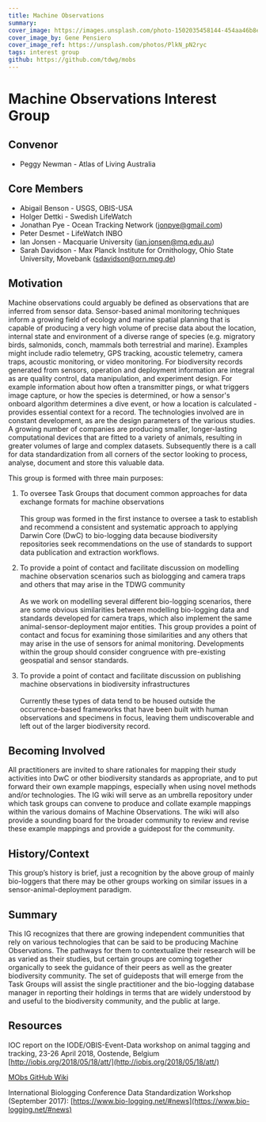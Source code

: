 ```yaml
---
title: Machine Observations
summary: 
cover_image: https://images.unsplash.com/photo-1502035458144-454aa46b8ee0
cover_image_by: Gene Pensiero
cover_image_ref: https://unsplash.com/photos/PlkN_pN2ryc
tags: interest group
github: https://github.com/tdwg/mobs
---
```


# Machine Observations Interest Group

## Convenor
 - Peggy Newman - Atlas of Living Australia

## Core Members
 - Abigail Benson - USGS, OBIS-USA
 - Holger Dettki - Swedish LifeWatch
 - Jonathan Pye - Ocean Tracking Network  (jonpye@gmail.com)
 - Peter Desmet - LifeWatch INBO
 - Ian Jonsen - Macquarie University (ian.jonsen@mq.edu.au)
 - Sarah Davidson - Max Planck Institute for Ornithology, Ohio State University, Movebank (sdavidson@orn.mpg.de)

## Motivation

Machine observations could arguably be defined as observations that are inferred from sensor data. 
Sensor-based animal monitoring techniques inform a growing field of ecology and marine spatial planning that is capable of producing a very high volume of precise data about the location, internal state and environment of a diverse range of species (e.g. migratory birds, salmonids, conch, mammals both terrestrial and marine).  Examples might include radio telemetry, GPS tracking, acoustic telemetry, camera traps, acoustic monitoring, or video monitoring.
For biodiversity records generated from sensors, operation and deployment information are integral as are quality control, data manipulation, and experiment design.  For example information about how often a transmitter pings, or what triggers image capture, or how the species is determined, or how a sensor's onboard algorithm determines a dive event, or how a location is calculated - provides essential context for a record.
The technologies involved are in constant development, as are the design parameters of the various studies. A growing number of companies are producing smaller, longer-lasting computational devices that are fitted to a variety of animals, resulting in greater volumes of large and complex datasets. 
Subsequently there is a call for data standardization from all corners of the sector looking to process, analyse, document and store this valuable data. 

This group is formed with three main purposes:

1. To oversee Task Groups that document common approaches for data exchange formats for machine observations <br /><br />This group was formed in the first instance to oversee a task to establish and recommend a consistent and systematic approach to applying Darwin Core (DwC) to bio-logging data because biodiversity repositories seek recommendations on the use of standards to support data publication and extraction workflows.

2. To provide a point of contact and facilitate discussion on modelling machine observation scenarios such as biologging and camera traps and others that may arise in the TDWG community <br /><br />As we work on modelling several different bio-logging scenarios, there are some obvious similarities between modelling bio-logging data and standards developed for camera traps, which also implement the same animal-sensor-deployment major entities. This group provides a point of contact and focus for examining those similarities and any others that may arise in the use of sensors for animal monitoring. Developments within the group should consider congruence with pre-existing geospatial and sensor standards. 

3. To provide a point of contact and facilitate discussion on publishing machine observations in biodiversity infrastructures <br /><br />Currently these types of data tend to be housed outside the occurrence-based frameworks that have been built with human observations and specimens in focus, leaving them undiscoverable and left out of the larger biodiversity record. 

## Becoming Involved

All practitioners are invited to share rationales for mapping their study activities into DwC or other biodiversity standards as appropriate, and to put forward their own example mappings, especially when using novel methods and/or technologies. The IG wiki will serve as an umbrella repository under which task groups can convene to produce and collate example mappings within the various domains of Machine Observations. The wiki will also provide a sounding board for the broader community to review and revise these example mappings and provide a guidepost for the community.

## History/Context

This group’s history is brief, just a recognition by the above group of mainly bio-loggers that there may be other groups working on similar issues in a sensor-animal-deployment paradigm.

## Summary

This IG recognizes that there are growing independent communities that rely on various technologies that can be said to be producing Machine Observations. The pathways for them to contextualize their research will be as varied as their studies, but certain groups are coming together organically to seek the guidance of their peers as well as the greater biodiversity community. The set of guideposts that will emerge from the Task Groups will assist the single practitioner and the bio-logging database manager in reporting their holdings in terms that are widely understood by and useful to the biodiversity community, and the public at large.

## Resources

IOC report on the IODE/OBIS-Event-Data workshop on animal tagging and tracking, 23-26 April 2018, Oostende, Belgium [http://iobis.org/2018/05/18/att/](http://iobis.org/2018/05/18/att/)

[MObs GitHub Wiki](https://github.com/tdwg/mobs/wiki)

International Biologging Conference Data Standardization Workshop (September 2017): [https://www.bio-logging.net/#news](https://www.bio-logging.net/#news)
